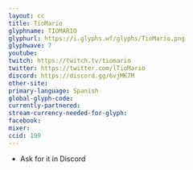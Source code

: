```yaml
---
layout: cc
title: TioMario
glyphname: TIOMARIO
glyphurl: https://i.glyphs.wf/glyphs/TioMario.png
glyphwave: 7
youtube: 
twitch: https://twitch.tv/tiomario
twitter: https://twitter.com/lTioMario
discord: https://discord.gg/6vjMK7M
other-site: 
primary-language: Spanish
global-glyph-code: 
currently-partnered: 
stream-currency-needed-for-glyph: 
facebook: 
mixer: 
ccid: 199
---
```

* Ask for it in Discord
